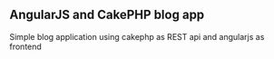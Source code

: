## AngularJS and CakePHP blog app
Simple blog application using cakephp as REST api and angularjs as frontend
